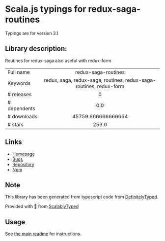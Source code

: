 
# Scala.js typings for redux-saga-routines

Typings are for version 3.1

## Library description:
Routines for redux-saga also useful with redux-form

|                    |                 |
| ------------------ | :-------------: |
| Full name          | redux-saga-routines |
| Keywords           | redux, saga, redux-saga, routines, redux-saga-routines, redux-form |
| # releases         | 0 |
| # dependents       | 0.0 |
| # downloads        | 45759.666666666664 |
| # stars            | 253.0 |

## Links
- [Homepage](https://github.com/afitiskin/redux-saga-routines#readme)
- [Bugs](https://github.com/afitiskin/redux-saga-routines/issues)
- [Repository](https://github.com/afitiskin/redux-saga-routines)
- [Npm](https://www.npmjs.com/package/redux-saga-routines)
    


## Note
This library has been generated from typescript code from [DefinitelyTyped](https://definitelytyped.org).

Provided with :purple_heart: from [ScalablyTyped](https://github.com/oyvindberg/ScalablyTyped)

## Usage
See [the main readme](../../readme.md) for instructions.



